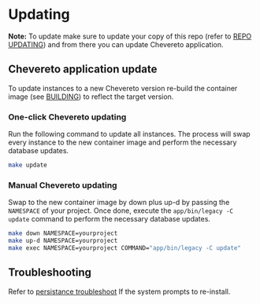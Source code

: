 # Updating

**Note:** To update make sure to update your copy of this repo (refer to [REPO UPDATING](./REPO-UPDATING.md)) and from there you can update Chevereto application.

## Chevereto application update

To update instances to a new Chevereto version re-build the container image (see [BUILDING](BUILDING.md)) to reflect the target version.

### One-click Chevereto updating

Run the following command to update all instances. The process will swap every instance to the new container image and perform the necessary database updates.

```sh
make update
```

### Manual Chevereto updating

Swap to the new container image by down plus up-d by passing the `NAMESPACE` of your project. Once done, execute the `app/bin/legacy -C update` command to perform the necessary database updates.

```sh
make down NAMESPACE=yourproject
make up-d NAMESPACE=yourproject
make exec NAMESPACE=yourproject COMMAND="app/bin/legacy -C update"
```


## Troubleshooting

Refer to [persistance troubleshoot](PERSISTENT.md#no-persistence) If the system prompts to re-install.
